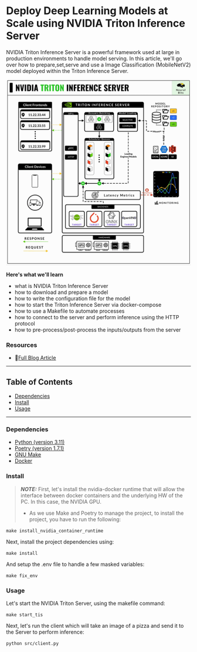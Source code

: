 # Deploy Deep Learning Models at Scale using NVIDIA Triton Inference Server

NVIDIA Triton Inference Server is a powerful framework used at large in production environments to handle model serving.
In this article, we'll go over how to prepare,set,serve and use a Image Classification (MobileNetV2) model deployed within the Triton Inference Server.


![Architecture](./media/triton-server-anim.gif)

**Here's what we'll learn**

- what is NVIDIA Triton Inference Server
- how to download and prepare a model
- how to write the configuration file for the model
- how to start the Triton Inference Server via docker-compose
- how to use a Makefile to automate processes
- how to connect to the server and perform inference using the HTTP protocol
- how to pre-process/post-process the inputs/outputs from the server

### Resources
- 📝[Full Blog Article](https://neuralbits.substack.com/p/how-to-use-nvidia-triton-server-the)

---

## Table of Contents
  - [Dependencies](#dependencies)
  - [Install](#install)
  - [Usage](#usage)
------

### Dependencies
- [Python (version 3.11)](https://www.python.org/downloads/)
- [Poetry (version 1.7.1)](https://python-poetry.org/)
- [GNU Make](https://www.gnu.org/software/make/)
- [Docker](https://www.docker.com/)


### Install

> **_NOTE:_** First, let's install the nvidia-docker runtime that will allow the interface between docker containers and the underlying HW of the PC. In this case, the NVIDIA GPU.
> - As we use Make and Poetry to manage the project, to install the project, you have to run the following:
  ```shell
  make install_nvidia_container_runtime
  ```


Next, install the project dependencies using:
```shell
make install
```

And setup the .env file to handle a few masked variables:
```shell
make fix_env
```


### Usage

Let's start the NVIDIA Triton Server, using the makefile command:
```shell
make start_tis
```

Next, let's run the client which will take an image of a pizza and send it to the Server to perform inference:
```shell
python src/client.py
```
